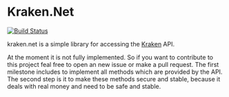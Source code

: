 # Kraken.Net

[![Build Status](https://travis-ci.org/DoBi/kraken.net.svg?branch=master)](https://travis-ci.org/DoBi/kraken.net)

kraken.net is a simple library for accessing the [Kraken](https://kraken.com/) API.

At the moment it is not fully implemented. So if you want to contribute to this project feal free to open an new issue or make a pull request.
The first milestone includes to implement all methods which are provided by the API. 
The second step is it to make these methods secure and stable, because it deals with real money and need to be safe and stable.